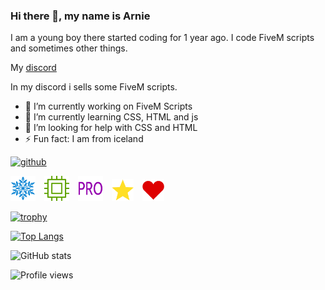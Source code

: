 ### Hi there 👋, my name is Arnie
I am a young boy there started coding for 1 year ago. I code FiveM scripts and sometimes other things. 

My [discord](https://discord.gg/K7Ez7vYxk2)

In my discord i sells some FiveM scripts. 

- 🔭 I’m currently working on FiveM Scripts 
- 🌱 I’m currently learning CSS, HTML and js 
- 🤔 I’m looking for help with CSS and HTML 
- ⚡ Fun fact: I am from iceland 


[<img src='https://cdn.jsdelivr.net/npm/simple-icons@3.0.1/icons/github.svg' alt='github' height='40'>](https://github.com/ArnieTheDev)  

<a href='https://archiveprogram.github.com/'><img src='https://raw.githubusercontent.com/acervenky/animated-github-badges/master/assets/acbadge.gif' width='40' height='40'></a> <a href='https://docs.github.com/en/developers'><img src='https://raw.githubusercontent.com/acervenky/animated-github-badges/master/assets/devbadge.gif' width='40' height='40'></a> <a href='https://github.com/pricing'><img src='https://raw.githubusercontent.com/acervenky/animated-github-badges/master/assets/pro.gif' width='40' height='40'></a> <a href='https://stars.github.com/'><img src='https://raw.githubusercontent.com/acervenky/animated-github-badges/master/assets/starbadge.gif' width='35' height='35'></a> <a href='https://docs.github.com/en/github/supporting-the-open-source-community-with-github-sponsors'><img src='https://raw.githubusercontent.com/acervenky/animated-github-badges/master/assets/sponsorbadge.gif' width='35' height='35'></a> 

[![trophy](https://github-profile-trophy.vercel.app/?username=ArnieTheDev)](https://github.com/ryo-ma/github-profile-trophy)

[![Top Langs](https://github-readme-stats.vercel.app/api/top-langs/?username=ArnieTheDev)](https://github.com/anuraghazra/github-readme-stats)

![GitHub stats](https://github-readme-stats.vercel.app/api?username=ArnieTheDev&show_icons=true)  

![Profile views](https://gpvc.arturio.dev/ArnieTheDev)  
